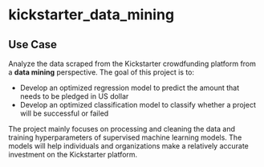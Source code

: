 # kickstarter_data_mining

## Use Case
Analyze the data scraped from the Kickstarter crowdfunding platform from a __data mining__ perspective. The goal of this project is to:
* Develop an optimized regression model to predict the amount that needs to be pledged in US dollar 
* Develop an optimized classification model to classify whether a project will be successful or failed 

The project mainly focuses on processing and cleaning the data and training hyperparameters of supervised machine learning models. The models will help individuals and organizations make a relatively accurate investment on the Kickstarter platform. 
